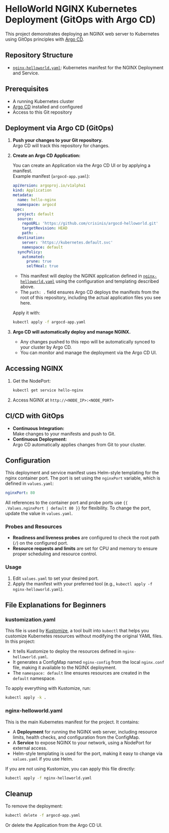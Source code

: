 # HelloWorld NGINX Kubernetes Deployment (GitOps with Argo CD)

This project demonstrates deploying an NGINX web server to Kubernetes using GitOps principles with [Argo CD](https://argo-cd.readthedocs.io/).

## Repository Structure

- [`nginx-helloworld.yaml`](nginx-helloworld.yaml): Kubernetes manifest for the NGINX Deployment and Service.

## Prerequisites

- A running Kubernetes cluster
- [Argo CD](https://argo-cd.readthedocs.io/) installed and configured
- Access to this Git repository

## Deployment via Argo CD (GitOps)

1. **Push your changes to your Git repository.**  
   Argo CD will track this repository for changes.

2. **Create an Argo CD Application:**

   You can create an Application via the Argo CD UI or by applying a manifest.  
   Example manifest (`argocd-app.yaml`):

   ```yaml
   apiVersion: argoproj.io/v1alpha1
   kind: Application
   metadata:
     name: hello-nginx
     namespace: argocd
   spec:
     project: default
     source:
       repoURL: 'https://github.com/crisinis/argocd-helloworld.git'
       targetRevision: HEAD
       path: .
     destination:
       server: 'https://kubernetes.default.svc'
       namespace: default
     syncPolicy:
       automated:
         prune: true
         selfHeal: true
   ```

   - This manifest will deploy the NGINX application defined in [`nginx-helloworld.yaml`](nginx-helloworld.yaml) using the configuration and templating described above.
   - The `path: .` field ensures Argo CD deploys the manifests from the root of this repository, including the actual application files you see here.

   Apply it with:
   ```sh
   kubectl apply -f argocd-app.yaml
   ```

3. **Argo CD will automatically deploy and manage NGINX.**

   - Any changes pushed to this repo will be automatically synced to your cluster by Argo CD.
   - You can monitor and manage the deployment via the Argo CD UI.

## Accessing NGINX

1. Get the NodePort:
   ```sh
   kubectl get service hello-nginx
   ```
2. Access NGINX at `http://<NODE_IP>:<NODE_PORT>`

## CI/CD with GitOps

- **Continuous Integration:**  
  Make changes to your manifests and push to Git.
- **Continuous Deployment:**  
  Argo CD automatically applies changes from Git to your cluster.

## Configuration

This deployment and service manifest uses Helm-style templating for the nginx container port. The port is set using the `nginxPort` variable, which is defined in `values.yaml`:

```yaml
nginxPort: 80
```

All references to the container port and probe ports use `{{ .Values.nginxPort | default 80 }}` for flexibility. To change the port, update the value in `values.yaml`.

### Probes and Resources
- **Readiness and liveness probes** are configured to check the root path (`/`) on the configured port.
- **Resource requests and limits** are set for CPU and memory to ensure proper scheduling and resource control.

### Usage
1. Edit `values.yaml` to set your desired port.
2. Apply the manifest with your preferred tool (e.g., `kubectl apply -f nginx-helloworld.yaml`).

## File Explanations for Beginners

### kustomization.yaml
This file is used by [Kustomize](https://kustomize.io/), a tool built into `kubectl` that helps you customize Kubernetes resources without modifying the original YAML files. In this project:
- It tells Kustomize to deploy the resources defined in `nginx-helloworld.yaml`.
- It generates a ConfigMap named `nginx-config` from the local `nginx.conf` file, making it available to the NGINX deployment.
- The `namespace: default` line ensures resources are created in the `default` namespace.

To apply everything with Kustomize, run:
```sh
kubectl apply -k .
```

### nginx-helloworld.yaml
This is the main Kubernetes manifest for the project. It contains:
- A **Deployment** for running the NGINX web server, including resource limits, health checks, and configuration from the ConfigMap.
- A **Service** to expose NGINX to your network, using a NodePort for external access.
- Helm-style templating is used for the port, making it easy to change via `values.yaml` if you use Helm.

If you are not using Kustomize, you can apply this file directly:
```sh
kubectl apply -f nginx-helloworld.yaml
```

## Cleanup

To remove the deployment:
```sh
kubectl delete -f argocd-app.yaml
```
Or delete the Application from the Argo CD UI.
